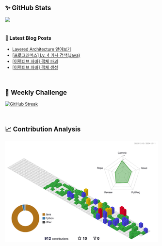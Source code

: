 ## ✨ GitHub Stats
<div>
	<img src="https://github-readme-stats.vercel.app/api?username=rowing0328&count_private=true"/>
</div>

<br/>

<!-- START_CUSTOM_SECTION -->
### 📕 Latest Blog Posts

- [Layered Architecture 알아보기](https://dev-rowing.tistory.com/4)
- [[프로그래머스] Lv. 4 가사 검색(Java)](https://dev-rowing.tistory.com/3)
- [[이펙티브 자바] 객체 파괴](https://dev-rowing.tistory.com/2)
- [[이펙티브 자바] 객체 생성](https://dev-rowing.tistory.com/1)

<!-- END_CUSTOM_SECTION -->

<br/>

## 🏃 Weekly Challenge
[![GitHub Streak](https://streak-stats.demolab.com?user=rowing0328&theme=dark&mode=weekly)](https://git.io/streak-stats)

<br/>

## 📈 Contribution Analysis
![gitblock version](profile-3d-contrib/profile-gitblock.svg)
